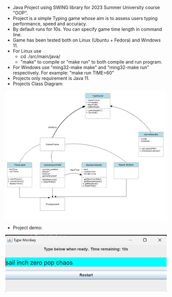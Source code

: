 - Java Project using SWING library for 2023 Summer University course "OOP".
- Project is a simple Typing game whose aim is to assess users typing performance, speed and accuracy.
- By default runs for 10s. You can specify game time length in command line.
- Game has been tested both on Linux (Ubuntu + Fedora) and Windows 11.
- For Linux use 
    - cd ./src/main/java/
    - "make" to compile or "make run" to both compile and run program.
- For Windows use "ming32-make make" and "ming32-make run" respectively.
    For example: "make run TIME=60"
- Projects only requirement is Java 11.
- Projects Class Diagram:

![ClassDiagram](./uml_presentation.png "Class diagram")

- Project demo:
 
![ClassDiagram](./typemichal_demo.png "Project demo")
